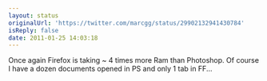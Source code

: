 ```yaml
---
layout: status
originalUrl: 'https://twitter.com/marcgg/status/29902132941430784'
isReply: false
date: 2011-01-25 14:03:18
---
```


Once again Firefox is taking ~ 4 times more Ram than Photoshop. Of course I have a dozen documents opened in PS and only 1 tab in FF...
